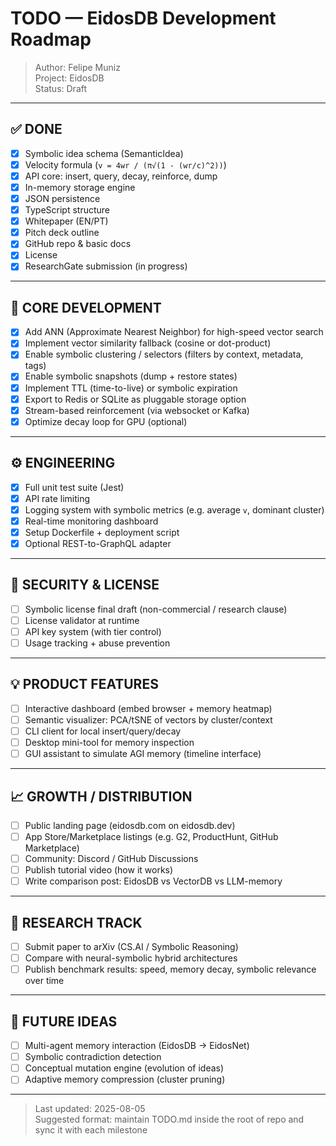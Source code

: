 # TODO — EidosDB Development Roadmap

> Author: Felipe Muniz  
> Project: EidosDB  
> Status: Draft

---

## ✅ DONE
- [x] Symbolic idea schema (SemanticIdea)
- [x] Velocity formula (`v = 4wr / (π√(1 - (wr/c)^2))`)
- [x] API core: insert, query, decay, reinforce, dump
- [x] In-memory storage engine
- [x] JSON persistence
- [x] TypeScript structure
- [x] Whitepaper (EN/PT)
- [x] Pitch deck outline
- [x] GitHub repo & basic docs
- [x] License
- [x] ResearchGate submission (in progress)

---

## 🚧 CORE DEVELOPMENT
- [x] Add ANN (Approximate Nearest Neighbor) for high-speed vector search
- [x] Implement vector similarity fallback (cosine or dot-product)
- [x] Enable symbolic clustering / selectors (filters by context, metadata, tags)
- [x] Enable symbolic snapshots (dump + restore states)
- [x] Implement TTL (time-to-live) or symbolic expiration
- [x] Export to Redis or SQLite as pluggable storage option
- [x] Stream-based reinforcement (via websocket or Kafka)
- [x] Optimize decay loop for GPU (optional)

---

## ⚙️ ENGINEERING
- [x] Full unit test suite (Jest)
- [x] API rate limiting
- [x] Logging system with symbolic metrics (e.g. average `v`, dominant cluster)
- [x] Real-time monitoring dashboard
- [x] Setup Dockerfile + deployment script
- [x] Optional REST-to-GraphQL adapter

---

## 🔐 SECURITY & LICENSE
- [ ] Symbolic license final draft (non-commercial / research clause)
- [ ] License validator at runtime
- [ ] API key system (with tier control)
- [ ] Usage tracking + abuse prevention

---

## 💡 PRODUCT FEATURES
- [ ] Interactive dashboard (embed browser + memory heatmap)
- [ ] Semantic visualizer: PCA/tSNE of vectors by cluster/context
- [ ] CLI client for local insert/query/decay
- [ ] Desktop mini-tool for memory inspection
- [ ] GUI assistant to simulate AGI memory (timeline interface)

---

## 📈 GROWTH / DISTRIBUTION
- [ ] Public landing page (eidosdb.com on eidosdb.dev)
- [ ] App Store/Marketplace listings (e.g. G2, ProductHunt, GitHub Marketplace)
- [ ] Community: Discord / GitHub Discussions
- [ ] Publish tutorial video (how it works)
- [ ] Write comparison post: EidosDB vs VectorDB vs LLM-memory

---

## 🔬 RESEARCH TRACK
- [ ] Submit paper to arXiv (CS.AI / Symbolic Reasoning)
- [ ] Compare with neural-symbolic hybrid architectures
- [ ] Publish benchmark results: speed, memory decay, symbolic relevance over time

---

## 🧠 FUTURE IDEAS
- [ ] Multi-agent memory interaction (EidosDB → EidosNet)
- [ ] Symbolic contradiction detection
- [ ] Conceptual mutation engine (evolution of ideas)
- [ ] Adaptive memory compression (cluster pruning)

---

> Last updated: 2025-08-05  
> Suggested format: maintain TODO.md inside the root of repo and sync it with each milestone


